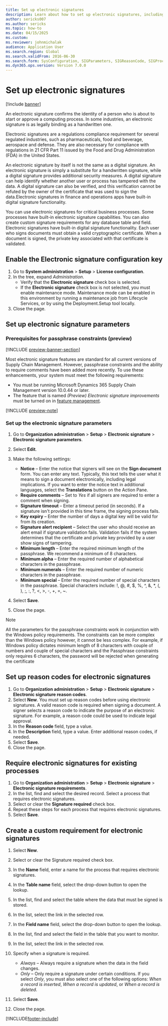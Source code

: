 ```yaml
--- 
title: Set up electronic signatures
description: Learn about how to set up electronic signatures, including an outline on how to enable the electronic signature configuration key.
author: sericks007
ms.author: sericks
ms.topic: how-to
ms.date: 04/15/2025
ms.custom:
ms.reviewer: johnmichalak 
audience: Application User 
ms.search.region: Global
ms.search.validFrom: 2016-06-30
ms.search.form: SysConfiguration, SIGParameters, SIGReasonCode, SIGProcSetup
ms.dyn365.ops.version: Version 7.0.0 
---
```


# Set up electronic signatures

[!include [banner](../../includes/banner.md)]

An electronic signature confirms the identity of a person who is about to start or approve a computing process. In some industries, an electronic signature is as legally binding as a handwritten one.

Electronic signatures are a regulations compliance requirement for several regulated industries, such as pharmaceuticals, food and beverage, aerospace and defense. They are also necessary for compliance with regulations in 21 CFR Part 11 issued by the Food and Drug Administration (FDA) in the United States.

An electronic signature by itself is not the same as a digital signature. An electronic signature is simply a substitute for a handwritten signature, while a digital signature provides additional security measures. A digital signature can help identify whether another user or process has tampered with the data. A digital signature can also be verified, and this verification cannot be refuted by the owner of the certificate that was used to sign the data.Electronic signatures in finance and operations apps have built-in digital signature functionality.

You can use electronic signatures for critical business processes. Some processes have built-in electronic signature capabilities. You can also create custom signature requirements for any database table and field. Electronic signatures have built-in digital signature functionality. Each user who signs documents must obtain a valid cryptographic certificate. When a document is signed, the private key associated with that certificate is validated.

## Enable the Electronic signature configuration key

1. Go to **System administration** \> **Setup** \> **License configuration**.
1. In the tree, expand *Administration*.
    - Verify that the **Electronic signature** check box is selected.  
    - If the **Electronic signature** check box is not selected, you must enable maintenance mode. Maintenance mode can be enabled in this environment by running a maintenance job from Lifecycle Services, or by using the Deployment.Setup tool locally.  
1. Close the page.

## Set up electronic signature parameters

### Prerequisites for passphrase constraints (preview)

[!INCLUDE [preview-banner-section](~/../shared-content/shared/preview-includes/preview-banner-section.md)]

Most electronic signature features are standard for all current versions of Supply Chain Management. However, passphrase constraints and the ability to require comments have been added more recently. To use these enhancements, your system must meet the following requirements:

- You must be running Microsoft Dynamics 365 Supply Chain Management version 10.0.44 or later.
- The feature that is named *(Preview) Electronic signature improvements* must be turned on in [feature management](../../get-started/feature-management/feature-management-overview.md).

[!INCLUDE [preview-note](~/../shared-content/shared/preview-includes/preview-note-d365.md)]

### Set up the electronic signature parameters

1. Go to **Organization administration** \> **Setup** \> **Electronic signature** \> **Electronic signature parameters**.
1. Select **Edit**.
1. Make the following settings:
    - **Notice** – Enter the notice that signers will see on the **Sign document** form. You can enter any text. Typically, this text tells the user what it means to sign a document electronically, including legal implications. If you want to enter the notice text in additional languages, select the **Translations** button on the Action Pane.
    - **Require comments** – Set to *Yes* if all signers are required to enter a comment when signing.  
    - **Signature timeout** – Enter a timeout period (in seconds). If a signature isn't provided in this time frame, the signing process fails.  
    - **Key expiry** – Enter the number of days a digital key will be valid for from its creation.  
    - **Signature alert recipient** – Select the user who should receive an alert email if signature validation fails. Validation fails if the system determines that the certificate and private key provided by a user show signs of tampering.  
    - **Minimum length** – Enter the required minimum length of the passphrase. We recommend a minimum of 8 characters.  
    - **Minimum alpha** – Enter the required number of alphabetical characters in the passphrase.  
    - **Minimum numerals** – Enter the required number of numeric characters in the passphrase.  
    - **Minimum special** – Enter the required number of special characters in the passphrase. Special characters include: !, @, #, $, %, ^, &, *, (, ), ;, :, ?, <, >, -, +, =, ~.

1. Select **Save**.
1. Close the page.

> [!NOTE]
> All the parameters for the passphrase constraints work in conjunction with the Windows policy requirements. The constraints can be more complex than the Windows policy however, it cannot be less complex. For example, if Windows policy dictates minimum length of 8 characters with couple of numbers and couple of special characters and the Passphrase constraints only requires 6 characters, the password will be rejected when generating the certificate

## Set up reason codes for electronic signatures

1. Go to **Organization administration** \> **Setup** \> **Electronic signature** \> **Electronic signature reason codes**.
1. Select **New**. You must set up reason codes before using electronic signatures. A valid reason code is required when signing a document. A signer selects a reason code to indicate the purpose of an electronic signature. For example, a reason code could be used to indicate legal approval.  
1. In the **Reason code** field, type a value.
1. In the **Description** field, type a value. Enter additional reason codes, if needed.  
1. Select **Save**.
1. Close the page.

## Require electronic signatures for existing processes

1. Go to **Organization administration** \> **Setup** \> **Electronic signature** \> **Electronic signature requirements**.
1. In the list, find and select the desired record. Select a process that requires electronic signatures.  
1. Select or clear the **Signature required** check box.
1. Repeat these steps for each process that requires electronic signatures.  
1. Select **Save**.

## Create a custom requirement for electronic signatures

1. Select **New**.
1. Select or clear the Signature required check box.
1. In the **Name** field, enter a name for the process that requires electronic signatures.
1. In the **Table name** field, select the drop-down button to open the lookup.
1. In the list, find and select the table where the data that must be signed is stored.
1. In the list, select the link in the selected row.
1. In the **Field name** field, select the drop-down button to open the lookup.
1. In the list, find and select the field in the table that you want to monitor.
1. In the list, select the link in the selected row.
1. Specify when a signature is required.
    - *Always* – Always require a signature when the data in the field changes.
    - *Only* – Only require a signature under certain conditions. If you select *Only*, you must also select one of the following options: *When a record is inserted*, *When a record is updated*, or *When a record is deleted*.  

1. Select **Save**.
1. Close the page.

[!INCLUDE[footer-include](../../../../includes/footer-banner.md)]
